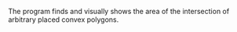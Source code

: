 The program finds and visually shows the area of the intersection of arbitrary placed convex polygons.
